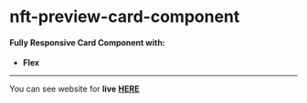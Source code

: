 # nft-preview-card-component
#### __Fully Responsive Card Component__ with: <br>
+  __Flex__
___
You can see website for __live__ [__HERE__](https://shakstick.github.io/nft-preview-card-component/)

